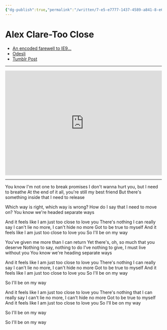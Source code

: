 ```yaml
---
{"dg-publish":true,"permalink":"/written/7-e5-e7777-1437-4589-a841-8-e680-a9891-b4/","dgHomeLink":true,"dgPassFrontmatter":false}
---
```


# Alex Clare-Too Close

- [An encoded farewell to IE9...](https://youtu.be/GFE4rkSaKOY)
- [Odesli](https://song.link/i/1443129077)
- [Tumblr Post](https://www.tumblr.com/blog/view/asphaltapostle/686981600784842753)

---

<div style="max-width:100%;"><div style="position:relative;padding-bottom:calc(56.25% + 52px);height: 0;"><iframe style="position:absolute;top:0;left:0;" width="100%" height="100%" src="https://odesli.co/embed/?url=https%3A%2F%2Fsong.link%2Fi%2F1443129077&theme=light" frameborder="0" allowfullscreen sandbox="allow-same-origin allow-scripts allow-presentation allow-popups allow-popups-to-escape-sandbox" allow="clipboard-read; clipboard-write"></iframe></div></div>

---
You know I'm not one to break promises
I don't wanna hurt you, but I need to breathe
At the end of it all, you're still my best friend
But there's something inside that I need to release

Which way is right, which way is wrong?
How do I say that I need to move on?
You know we're headed separate ways

And it feels like I am just too close to love you
There's nothing I can really say
I can't lie no more, I can't hide no more
Got to be true to myself
And it feels like I am just too close to love you
So I'll be on my way

You've given me more than I can return
Yet there's, oh, so much that you deserve
Nothing to say, nothing to do
I've nothing to give, I must live without you
You know we're heading separate ways

And it feels like I am just too close to love you
There's nothing I can really say
I can't lie no more, I can't hide no more
Got to be true to myself
And it feels like I am just too close to love you
So I'll be on my way

So I'll be on my way

And it feels like I am just too close to love you
There's nothing that I can really say
I can't lie no more, I can't hide no more
Got to be true to myself
And it feels like I am just too close to love you
So I'll be on my way

So I'll be on my way

So I'll be on my way